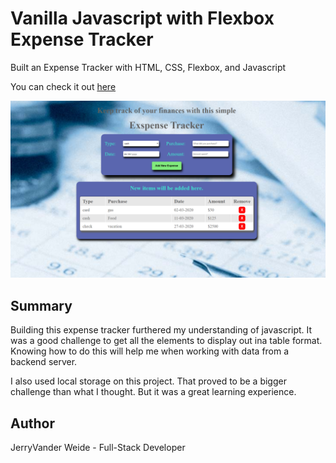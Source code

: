 <h1>Vanilla Javascript with Flexbox Expense Tracker</h1>

Built an Expense Tracker with HTML, CSS, Flexbox, and Javascript

You can check it out [here](https://jerryvw.github.io/expense-tracker/)

<img src="img/expense-tracker.png">

<h2>Summary</h2> 

<p>Building this expense tracker furthered my understanding of javascript. It was a good challenge to get all the 
elements to display out ina table format. Knowing how to do this will help me when working with data from a backend server.</p> 

<p>I also used local storage on this project. That proved to be a bigger challenge than what I thought. But it was a
great learning experience.</p>

<h2>Author</h2>

<p>JerryVander Weide - Full-Stack Developer</p>